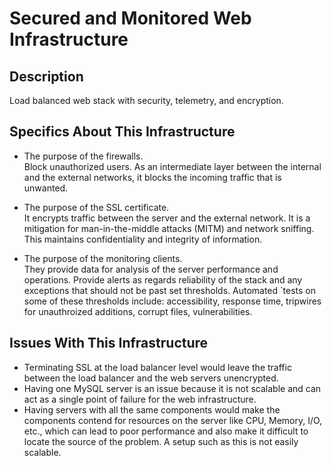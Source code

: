 # Secured and Monitored Web Infrastructure

## Description

Load balanced web stack with security, telemetry, and encryption.

## Specifics About This Infrastructure

+ The purpose of the firewalls.<br/>Block unauthorized users. As an intermediate layer between the internal and the external networks, it blocks the incoming traffic that is unwanted. 

+ The purpose of the SSL certificate.<br/>It encrypts traffic between the server and the external network. It is a mitigation for man-in-the-middle attacks (MITM) and network sniffing. This maintains confidentiality and integrity of information.

+ The purpose of the monitoring clients.<br/>They provide data for analysis of the server performance and operations. Provide alerts as regards reliability of the stack and any exceptions that should not be past set thresholds. Automated `tests on some of these thresholds include: accessibility, response time, tripwires for unauthroized additions, corrupt files, vulnerabilities.

## Issues With This Infrastructure

+ Terminating SSL at the load balancer level would leave the traffic between the load balancer and the web servers unencrypted.
+ Having one MySQL server is an issue because it is not scalable and can act as a single point of failure for the web infrastructure.
+ Having servers with all the same components would make the components contend for resources on the server like CPU, Memory, I/O, etc., which can lead to poor performance and also make it difficult to locate the source of the problem. A setup such as this is not easily scalable. 
